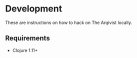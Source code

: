 # Development

These are instructions on how to hack on The Arqivist locally.

## Requirements

* Clojure 1.11+

